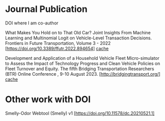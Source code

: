 # Journal Publication

DOI where I am co-author

What Makes You Hold on to That Old Car? Joint Insights From Machine Learning and Multinomial Logit on Vehicle-Level Transaction Decisions. Frontiers in Future Transportation, Volume 3 - 2022
[https://doi.org/10.3389/ffutr.2022.894654] [cache](https://tin6150.github.io/publication/2022_ML_Vehicle_Transaction.pdf)



Development and Application of a Household Vehicle Fleet Micro-simulator to Assess the Impact of Technology Progress and Clean Vehicle Policies on Fleet Turnover and Equity. The fifth Bridging Transportation Researchers (BTR) Online Conference , 9-10 August 2023.
[http://bridgingtransport.org/] [cache](https://tin6150.github.io/publication/2023_CV_Sim.pdf)


# Other work with DOI

Smelly-Odor Webtool (Smelly) v1
[https://doi.org/10.11578/dc.20210521.1]
